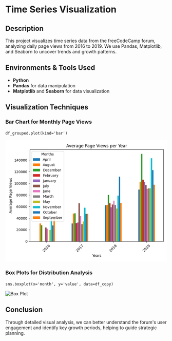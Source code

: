 <h1>Time Series Visualization</h1>



<h2>Description</h2>
<p>This project visualizes time series data from the freeCodeCamp forum, analyzing daily page views from 2016 to 2019. We use Pandas, Matplotlib, and Seaborn to uncover trends and growth patterns.</p>

<h2>Environments & Tools Used</h2>
<ul>
  <li><b>Python</b></li>
  <li><b>Pandas</b> for data manipulation</li>
  <li><b>Matplotlib</b> and <b>Seaborn</b> for data visualization</li>
</ul>

<h2>Visualization Techniques</h2>

<h3>Bar Chart for Monthly Page Views</h3>
<pre><code>df_grouped.plot(kind='bar')</code></pre>
<img src="https://raw.githubusercontent.com/sebassimon/Page-View-Time-Series-Visualizer/main/bar_plot.png" alt="Bar Chart"/>

<h3>Box Plots for Distribution Analysis</h3>
<pre><code>sns.boxplot(x='month', y='value', data=df_copy)</code></pre>
<img src="https://miro.medium.com/max/720/1*V7c9z9CawePeWgnK9EtTcg.png" alt="Box Plot"/>

<h2>Conclusion</h2>
<p>Through detailed visual analysis, we can better understand the forum's user engagement and identify key growth periods, helping to guide strategic planning.</p>
